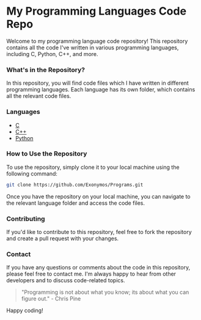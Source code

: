 # My Programming Languages Code Repo

Welcome to my programming language code repository! This repository contains all the code I've written in various programming languages, including C, Python, C++, and more.

### What's in the Repository?

In this repository, you will find code files which I have written in different programming languages. Each language has its own folder, which contains all the relevant code files.

### Languages

- [C](https://github.com/Exonymos/Programs/tree/main/C%20Programs "C")
- [C++](https://github.com/Exonymos/Programs/tree/main/C%2B%2B%20Programs "C++")
- [Python](https://github.com/Exonymos/Programs/tree/main/Python%20Programs "Python")

### How to Use the Repository

To use the repository, simply clone it to your local machine using the following command:

```bash
git clone https://github.com/Exonymos/Programs.git
```

Once you have the repository on your local machine, you can navigate to the relevant language folder and access the code files.

### Contributing

If you'd like to contribute to this repository, feel free to fork the repository and create a pull request with your changes.

### Contact

If you have any questions or comments about the code in this repository, please feel free to contact me. I'm always happy to hear from other developers and to discuss code-related topics.

> "Programming is not about what you know; its about what you can figure out." - Chris Pine

Happy coding!
